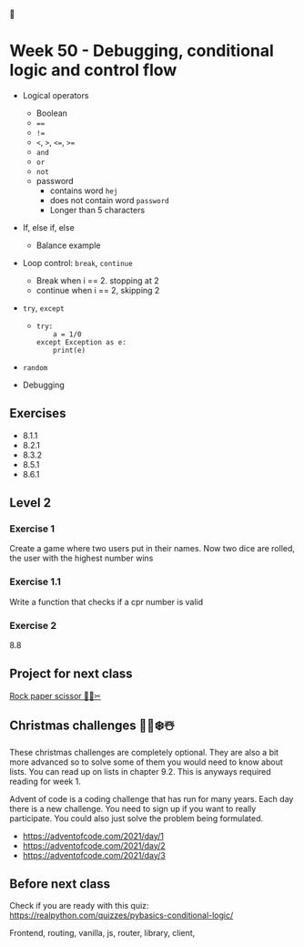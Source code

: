 

# Week 50 - Debugging, conditional logic and control flow



<!--

## Peer instruction



### Question 1

```python
def add(a, b):
	sum = a + b
	print(sum)
	
numbers_sum = add(1, 2)
print(numbers_sum)
```

What is printed when `numbers_sum` is printed?

- `3`
- `None`
- `12`
- `1, 2`
- Error thrown



### Question 2

```python
def get_balance_message(balance):
  print_message = ""
  if balance > 5000:
    print_message = "That's a lot of money"
  elif balance <= 5000 and balance > 1000:
    print_message =  "That's an ok amount of money"
  else:
    print_message =  "That's not a lot of money"

get_balance_message(5000)
print(print_message)
```

What will be printed when `print_message` gets printed?

- `"That's a lot of money"`
- `"That's an ok amount of money"`
- `"That's not a lot of money"`
- `None`
- Error thrown



-->





- Logical operators
  - Boolean
  - `==`
  - `!=`
  - `<`, `>`, `<=`, `>=`
  - `and`
  - `or`
  - `not`
  - password
    - contains word `hej`
    - does not contain word `password`
    - Longer than 5 characters
  
- If, else if, else

  - Balance example

- Loop control: `break`, `continue`

  - Break when i == 2. stopping at 2
  - continue when i == 2, skipping 2

- `try`, `except`

  - ```
    try:
        a = 1/0
    except Exception as e:
        print(e)
    ```

- `random`

- Debugging



## Exercises

- 8.1.1
- 8.2.1
- 8.3.2
- 8.5.1
- 8.6.1



## Level 2



### Exercise 1

Create a game where two users put in their names. Now two dice are rolled, the user with the highest number wins



### Exercise 1.1

Write a function that checks if a cpr number is valid



### Exercise 2

8.8



## Project for next class

[Rock paper scissor 🤘🔖✂](../projects/rock-paper-scissor.md) 



## Christmas challenges 🎄🎅❄️☃️

These christmas challenges are completely optional. They are also a bit more advanced so to solve some of them you would need to know about lists. You can read up on lists in chapter 9.2. This is anyways required reading for week 1. 



Advent of code is a coding challenge that has run for many years. Each day there is a new challenge. You need to sign up if you want to really participate. You could also just solve the problem being formulated. 

- https://adventofcode.com/2021/day/1
- https://adventofcode.com/2021/day/2
- https://adventofcode.com/2021/day/3



## Before next class

Check if you are ready with this quiz: https://realpython.com/quizzes/pybasics-conditional-logic/



Frontend, routing, vanilla, js, router, library, client, 
